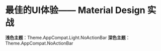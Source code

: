 # 最佳的UI体验—— Material Design 实战


**浅色主题**：Theme.AppCompat.Light.NoActionBar
**深色主题**：Theme.AppCompat.NoActionBar